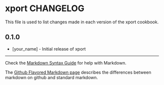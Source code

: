 xport CHANGELOG
===============

This file is used to list changes made in each version of the xport cookbook.

0.1.0
-----
- [your_name] - Initial release of xport

- - -
Check the [Markdown Syntax Guide](http://daringfireball.net/projects/markdown/syntax) for help with Markdown.

The [Github Flavored Markdown page](http://github.github.com/github-flavored-markdown/) describes the differences between markdown on github and standard markdown.
